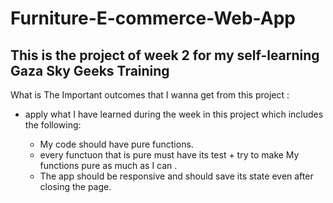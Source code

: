 # Furniture-E-commerce-Web-App
This is the project of week 2 for my self-learning Gaza Sky Geeks Training 
---
What is The Important outcomes that I wanna get from this project :

   * apply what I have learned during the week in this project which includes the following:
     
     - My code should have pure functions.
     - every functuon that is pure must have its test + try to make My functions pure as much as I can .
     - The app should be responsive and should save its state even after closing the page.
